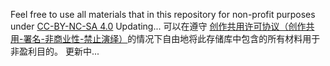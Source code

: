 Feel free to use all materials that in this repository for non-profit purposes under [CC-BY-NC-SA 4.0](https://creativecommons.org/licenses/by-nc-sa/4.0)
Updating...
可以在遵守 [创作共用许可协议（创作共用-署名-非商业性-禁止演绎）](https://creativecommons.org/licenses/by-nc-sa/4.0)的情况下自由地将此存储库中包含的所有材料用于非盈利目的。
更新中...
